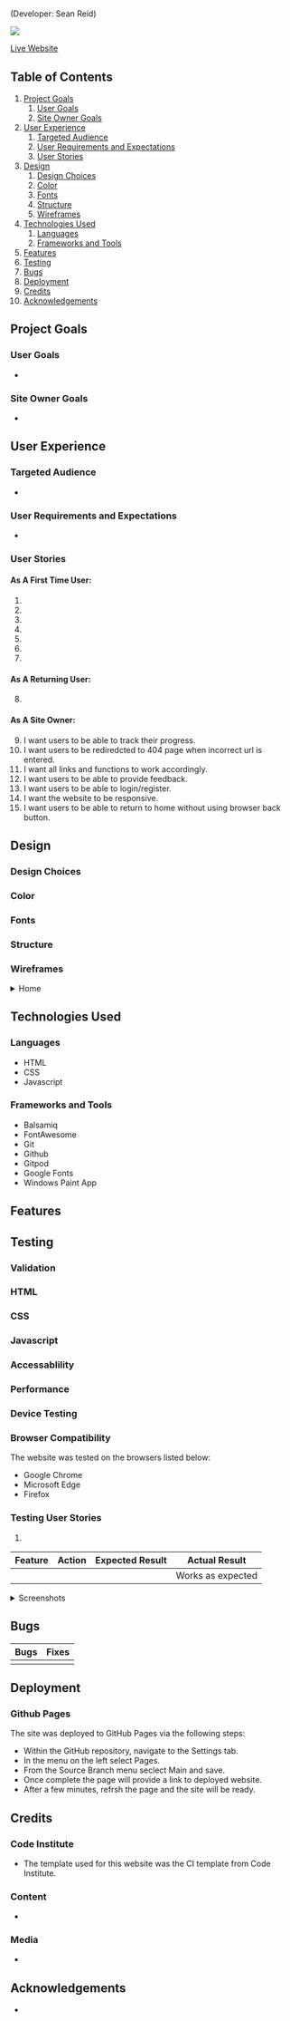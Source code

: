 # 
(Developer: Sean Reid)

<img src="docs/responsive.jpg">

<a href="https://seanreid1997.github.io/code-institute-p2-resubmission/" target="_blank">Live Website</a>

## Table of Contents

1. [Project Goals](#project-goals)
    1. [User Goals](#user-goals)
    2. [Site Owner Goals](#site-owner-goals)
2. [User Experience](#user-experience)
    1. [Targeted Audience](#targeted-audience)
    2. [User Requirements and Expectations](#user-requirements-and-expectations)
    3. [User Stories](#user-stories)
3. [Design](#design)
    1. [Design Choices](#design-choices)
    2. [Color](#color)
    3. [Fonts](#fonts)
    4. [Structure](#structure)
    5. [Wireframes](#wireframes)
4. [Technologies Used](#technologies-used)
    1. [Languages](#languages)
    2. [Frameworks and Tools](#frameworks-and-tools)
5. [Features](#features)
6. [Testing](#validation)
7. [Bugs](#Bugs)
8. [Deployment](#deployment)
9. [Credits](#credits)
10. [Acknowledgements](#acknowledgements)

## Project Goals

### User Goals

<ul>
<li></li>
</ul>

### Site Owner Goals

<ul>
<li></li>
</ul>

## User Experience

### Targeted Audience

<ul>
<li></li>
</ul>

### User Requirements and Expectations

<ul>
<li></li>
</ul>

### User Stories

#### As A First Time User:

1. 
2. 
3. 
4. 
5. 
6. 
7. 

#### As A Returning User:

8. 

#### As A Site Owner:
9. I want users to be able to track their progress.
10. I want users to be rediredcted to 404 page when incorrect url is entered.
11. I want all links and functions to work accordingly.
12. I want users to be able to provide feedback.
13. I want users to be able to login/register.
14. I want the website to be responsive.
15. I want users to be able to return to home without using browser back button.

## Design

### Design Choices


### Color


### Fonts


### Structure


### Wireframes

<details><summary>Home</summary>
<img src="docs/wireframes/homeframe.jpg">
</details>


## Technologies Used

### Languages

<ul>
<li>HTML</li>
<li>CSS</li>
<li>Javascript</li>
</ul>

### Frameworks and Tools

<ul>
<li>Balsamiq</li>
<li>FontAwesome</li>
<li>Git</li>
<li>Github</li>
<li>Gitpod</li>
<li>Google Fonts</li>
<li>Windows Paint App</li>
</ul>

## Features


## Testing

### Validation

### HTML

### CSS

### Javascript





### Accessablility


### Performance


### Device Testing

### Browser Compatibility

The website was tested on the browsers listed below:
<ul>
<li>Google Chrome</li>
<li>Microsoft Edge</li>
<li>Firefox</li>
</ul>

### Testing User Stories

1. 

| **Feature** | **Action** | **Expected Result** | **Actual Result** |
|-------------|------------|---------------------|-------------------|
|  |  |  | Works as expected |
<details><summary>Screenshots</summary>
<img src=""></details>



## Bugs


| **Bugs** | **Fixes** |
| -------- | --------- |
| | |


## Deployment

### Github Pages

The site was deployed to GitHub Pages via the following steps:
<ul>
<li>Within the GitHub repository, navigate to the Settings tab.</li>
<li>In the menu on the left select Pages.</li>
<li>From the Source Branch menu seclect Main and save.</li>
<li>Once complete the page will provide a link to deployed website.</li>
<li>After a few minutes, refrsh the page and the site will be ready.</li>

</ul>

## Credits

### Code Institute

<ul>
<li>The template used for this website was the CI template from Code Institute.</li>
</ul>


### Content

<ul>
<li></li>
</ul>


 ### Media 
 
 <ul>
 <li></li>
 </ul>

 ## Acknowledgements

 <ul>
 <li></li>
 </ul>